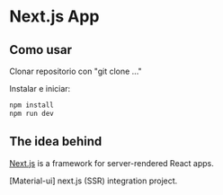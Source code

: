 # Next.js App

## Como usar

Clonar repositorio con "git clone ..."

Instalar e iniciar:

```sh
npm install
npm run dev
```

## The idea behind

[Next.js](https://github.com/zeit/next.js) is a framework for server-rendered React apps.

[Material-ui] next.js (SSR) integration project.
